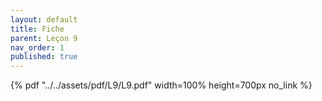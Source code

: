```yaml
---
layout: default
title: Fiche
parent: Leçon 9
nav_order: 1
published: true
---
```


{% pdf "../../assets/pdf/L9/L9.pdf" width=100% height=700px no_link %}
